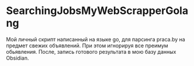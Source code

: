 # SearchingJobsMyWebScrapperGolang
Мой личный скрипт написанный на языке go, для парсинга praca.by на предмет свежих объявлений. При этом игнорируя все преимум обьявления. После, запись готового результата в мою базу данных Obsidian.
